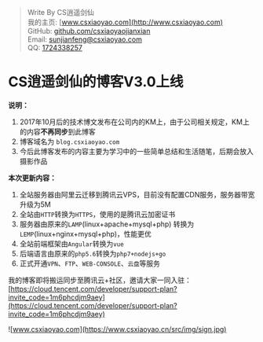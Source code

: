 > Write By CS逍遥剑仙  
> 我的主页: [www.csxiaoyao.com](http://www.csxiaoyao.com)  
> GitHub: [github.com/csxiaoyaojianxian](https://github.com/csxiaoyaojianxian)  
> Email: sunjianfeng@csxiaoyao.com  
> QQ: [1724338257](wpa.qq.com/msgrd?uin=1724338257&site=qq&menu=yes)  

# CS逍遥剑仙的博客V3.0上线
**说明：**
1. 2017年10月后的技术博文发布在公司内的KM上，由于公司相关规定，KM上的内容**不再同步**到此博客
2. 博客域名为 `blog.csxiaoyao.com`
3. 今后此博客发布的内容主要为学习中的一些简单总结和生活随笔，后期会放入摄影作品

**本次更新内容：**
1. 全站服务器由阿里云迁移到腾讯云VPS，目前没有配置CDN服务，服务器带宽升级为5M
2. 全站由`HTTP`转换为`HTTPS`，使用的是腾讯云加密证书
3. 服务器由原来的`LAMP`(linux+apache+mysql+php) 转换为`LEMP`(linux+nginx+mysql+php)，性能更优
4. 全站前端框架由`Angular`转换为`vue`
5. 后端语言由原来的`php5.6`转换为`php7+nodejs+go`
6. 正式开通`VPN`、`FTP`、`WEB-CONSOLE`、`云盘`等服务

我的博客即将搬运同步至腾讯云+社区，邀请大家一同入驻：[https://cloud.tencent.com/developer/support-plan?invite_code=1m6phcdjm9aey](https://cloud.tencent.com/developer/support-plan?invite_code=1m6phcdjm9aey)

![www.csxiaoyao.com](https://www.csxiaoyao.cn/src/img/sign.jpg)